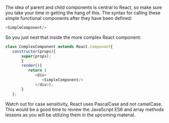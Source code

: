 The idea of parent and child components is central to React, so make sure you take your time in getting the hang of this.
The syntax for calling these simple functional components after they have been defined:
```javascript
<SimpleComponent/>
```
So you just nest that inside the more complex React component:
```javascript
class ComplexComponent extends React.Component{
   constructor(props){
       super(props);
       }
       render(){
          return (
             <div>
                <SimpleComponent/>
             </div>);
       }
   };
   ```
Watch out for case sensitivity, React uses PascalCase and not camelCase. This would be a good time to review the JavaScript ES6 and array methods lessons as you will be utilizing them in the upcoming material.

